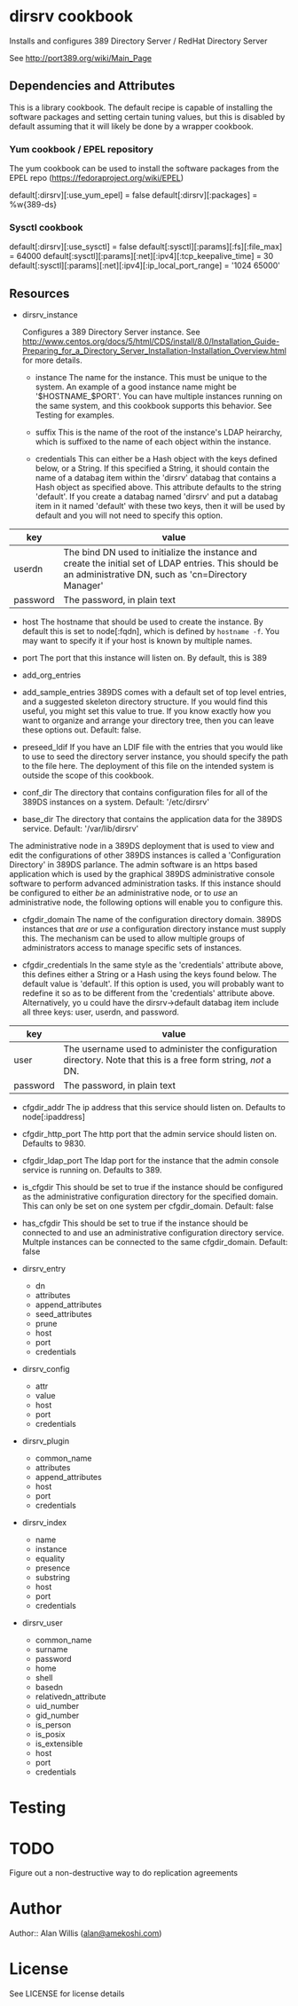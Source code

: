 dirsrv cookbook
===============

Installs and configures 389 Directory Server / RedHat Directory Server

See http://port389.org/wiki/Main_Page

## Dependencies and Attributes

This is a library cookbook. The default recipe is capable of installing the software packages and setting certain tuning values, 
but this is disabled by default assuming that it will likely be done by a wrapper cookbook.

### Yum cookbook / EPEL repository

The yum cookbook can be used to install the software packages from the EPEL repo (https://fedoraproject.org/wiki/EPEL)

default[:dirsrv][:use_yum_epel] = false
default[:dirsrv][:packages] = %w{389-ds}

### Sysctl cookbook

default[:dirsrv][:use_sysctl] = false
default[:sysctl][:params][:fs][:file_max] = 64000
default[:sysctl][:params][:net][:ipv4][:tcp_keepalive_time] = 30
default[:sysctl][:params][:net][:ipv4][:ip_local_port_range] = '1024 65000'

## Resources

* dirsrv_instance

  Configures a 389 Directory Server instance. See http://www.centos.org/docs/5/html/CDS/install/8.0/Installation_Guide-Preparing_for_a_Directory_Server_Installation-Installation_Overview.html for more details.

  * instance
    The name for the instance. This must be unique to the system. An example of a good instance name might be '$HOSTNAME_$PORT'. You can have multiple instances running on the same system, and this cookbook supports this behavior. See Testing for examples.

  * suffix
    This is the name of the root of the instance's LDAP heirarchy, which is suffixed to the name of each object within the instance.

  * credentials
    This can either be a Hash object with the keys defined below, or a String. If this specified a String, it should contain the name of a databag item within the 'dirsrv' databag that contains a Hash object as specified above. This attribute defaults to the string 'default'. If you create a databag named 'dirsrv' and put a databag item in it named 'default' with these two keys, then it will be used by default and you will not need to specify this option.

key      | value
---------|-------
userdn   | The bind DN used to initialize the instance and create the initial set of LDAP entries. This should be an administrative DN, such as 'cn=Directory Manager'
password | The password, in plain text

  * host
    The hostname that should be used to create the instance. By default this is set to node[:fqdn], which is defined by `hostname -f`. You may want to specify it if your host is known by multiple names.

  * port
    The port that this instance will listen on. By default, this is 389

  * add_org_entries
  * add_sample_entries
    389DS comes with a default set of top level entries, and a suggested skeleton directory structure. If you would find this useful, you might set this value to true. If you know exactly how you want to organize and arrange your directory tree, then you can leave these options out. Default: false.

  * preseed_ldif
    If you have an LDIF file with the entries that you would like to use to seed the directory server instance, you should specify the path to the file here. The deployment of this file on the intended system is outside the scope of this cookbook.

  * conf_dir
    The directory that contains configuration files for all of the 389DS instances on a system.  Default: '/etc/dirsrv'

  * base_dir
    The directory that contains the application data for the 389DS service. Default: '/var/lib/dirsrv'

  The administrative node in a 389DS deployment that is used to view and edit the configurations of other 389DS instances is called a 'Configuration Directory' in 389DS parlance. The admin software is an https based application which is used by the graphical 389DS administrative console software to perform advanced administration tasks. If this instance should be configured to either *be* an administrative node, or to *use* an administrative node, the following options will enable you to configure this. 

  * cfgdir_domain
    The name of the configuration directory domain. 389DS instances that *are* or *use* a configuration directory instance must supply this. The mechanism can be used to allow multiple groups of administrators access to manage specific sets of instances.

  * cfgdir_credentials
    In the same style as the 'credentials' attribute above, this defines either a String or a Hash using the keys found below. The default value is 'default'. If this option is used, you will probably want to redefine it so as to be different from the 'credentials' attribute above. Alternatively, yo
u could have the dirsrv->default databag item include all three keys: user, userdn, and password.

key      | value
---------|-------
user     | The username used to administer the configuration directory. Note that this is a free form string, *not* a DN.
password | The password, in plain text

  * cfgdir_addr
    The ip address that this service should listen on. Defaults to node[:ipaddress]

  * cfgdir_http_port
    The http port that the admin service should listen on. Defaults to 9830.

  * cfgdir_ldap_port
    The ldap port for the instance that the admin console service is running on. Defaults to 389.

  * is_cfgdir
    This should be set to true if the instance should be configured as the administrative configuration directory for the specified domain. This can only be set on one system per cfgdir_domain. Default: false

  * has_cfgdir
    This should be set to true if the instance should be connected to and use an administrative configuration directory service. Multple instances can be connected to the same cfgdir_domain. Default: false

* dirsrv_entry
  * dn
  * attributes
  * append_attributes
  * seed_attributes
  * prune
  * host
  * port
  * credentials

* dirsrv_config
  * attr
  * value
  * host
  * port
  * credentials

* dirsrv_plugin
  * common_name
  * attributes
  * append_attributes
  * host
  * port
  * credentials

* dirsrv_index
  * name
  * instance
  * equality
  * presence
  * substring
  * host
  * port
  * credentials

* dirsrv_user
  * common_name
  * surname
  * password
  * home
  * shell
  * basedn
  * relativedn_attribute
  * uid_number
  * gid_number
  * is_person
  * is_posix
  * is_extensible
  * host
  * port
  * credentials

# Testing

# TODO

Figure out a non-destructive way to do replication agreements

# Author

Author:: Alan Willis (<alan@amekoshi.com>)

# License

See LICENSE for license details
